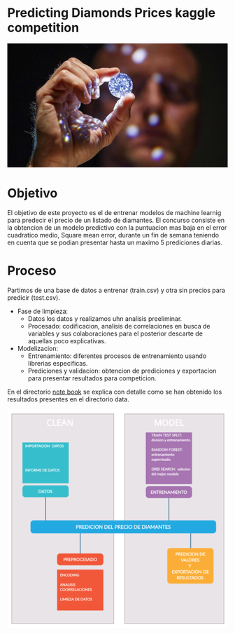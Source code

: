 # Predicting Diamonds Prices kaggle competition  

![portada](images/portada.jpg)

# Objetivo 
El objetivo de este proyecto es el de entrenar modelos de machine learnig para predecir el precio de un listado de diamantes. El concurso consiste en la obtencion de un modelo predictivo con la puntuacion mas baja en el error cuadratico medio, Square mean error, durante un fin de semana teniendo en cuenta que se podian presentar hasta un maximo 5 prediciones diarias. 

# Proceso 
Partimos de una base de datos a entrenar (train.csv) y otra sin precios para predicir (test.csv).  
- Fase de limpieza: 
  -  Datos los datos y realizamos uhn analisis preeliminar. 
  -  Procesado: codificacion, analisis de correlaciones en busca de variables  y sus colaboraciones para el posterior descarte de aquellas poco explicativas. 
- Modelizacion:
  - Entrenamiento: diferentes procesos de entrenamiento usando librerias especificas. 
  - Prediciones y validacion: obtencion de prediciones y exportacion para presentar resultados para competicion. 

En el directorio [note book](https://github.com/yamadajc/Diamonds_kaggle_competition/tree/main/note%20book) se explica con detalle como se han obtenido los resultados presentes en el directorio data. 


![slide](images/slide.png)

